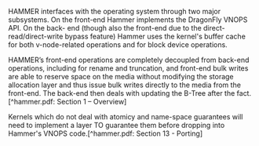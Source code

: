 HAMMER interfaces with the operating system through two major subsystems.
On the front-end Hammer implements the DragonFly VNOPS API. On the back-
end (though also the front-end due to the direct-read/direct-write bypass feature)
Hammer uses the kernel's buffer cache for both v-node-related operations and
for block device operations.

HAMMER’s front-end operations are completely decoupled from back-end operations, including for rename and truncation, and front-end bulk writes are able to reserve space on the media without modifying the storage allocation layer and thus issue bulk writes directly to the media from the front-end. The back-end then deals with updating the B-Tree after the fact.[^hammer.pdf: Section 1 – Overview]

Kernels which do not deal with atomicy and name-space guarantees will
need to implement a layer TO guarantee them before dropping into
Hammer's VNOPS code.[^hammer.pdf: Section 13 - Porting]

